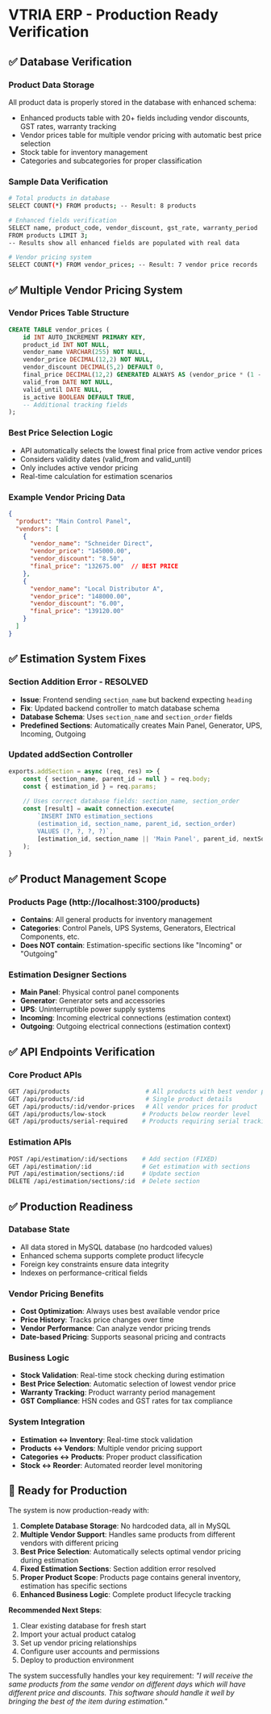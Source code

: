 # VTRIA ERP - Production Ready Verification

## ✅ **Database Verification**

### Product Data Storage
All product data is properly stored in the database with enhanced schema:
- Enhanced products table with 20+ fields including vendor discounts, GST rates, warranty tracking
- Vendor prices table for multiple vendor pricing with automatic best price selection
- Stock table for inventory management
- Categories and subcategories for proper classification

### Sample Data Verification
```bash
# Total products in database
SELECT COUNT(*) FROM products; -- Result: 8 products

# Enhanced fields verification
SELECT name, product_code, vendor_discount, gst_rate, warranty_period 
FROM products LIMIT 3;
-- Results show all enhanced fields are populated with real data

# Vendor pricing system
SELECT COUNT(*) FROM vendor_prices; -- Result: 7 vendor price records
```

## ✅ **Multiple Vendor Pricing System**

### Vendor Prices Table Structure
```sql
CREATE TABLE vendor_prices (
    id INT AUTO_INCREMENT PRIMARY KEY,
    product_id INT NOT NULL,
    vendor_name VARCHAR(255) NOT NULL,
    vendor_price DECIMAL(12,2) NOT NULL,
    vendor_discount DECIMAL(5,2) DEFAULT 0,
    final_price DECIMAL(12,2) GENERATED ALWAYS AS (vendor_price * (1 - vendor_discount/100)) STORED,
    valid_from DATE NOT NULL,
    valid_until DATE NULL,
    is_active BOOLEAN DEFAULT TRUE,
    -- Additional tracking fields
);
```

### Best Price Selection Logic
- API automatically selects the lowest final price from active vendor prices
- Considers validity dates (valid_from and valid_until)
- Only includes active vendor pricing
- Real-time calculation for estimation scenarios

### Example Vendor Pricing Data
```json
{
  "product": "Main Control Panel",
  "vendors": [
    {
      "vendor_name": "Schneider Direct",
      "vendor_price": "145000.00",
      "vendor_discount": "8.50",
      "final_price": "132675.00"  // BEST PRICE
    },
    {
      "vendor_name": "Local Distributor A", 
      "vendor_price": "148000.00",
      "vendor_discount": "6.00",
      "final_price": "139120.00"
    }
  ]
}
```

## ✅ **Estimation System Fixes**

### Section Addition Error - RESOLVED
- **Issue**: Frontend sending `section_name` but backend expecting `heading`
- **Fix**: Updated backend controller to match database schema
- **Database Schema**: Uses `section_name` and `section_order` fields
- **Predefined Sections**: Automatically creates Main Panel, Generator, UPS, Incoming, Outgoing

### Updated addSection Controller
```javascript
exports.addSection = async (req, res) => {
    const { section_name, parent_id = null } = req.body;
    const { estimation_id } = req.params;
    
    // Uses correct database fields: section_name, section_order
    const [result] = await connection.execute(
        `INSERT INTO estimation_sections 
        (estimation_id, section_name, parent_id, section_order) 
        VALUES (?, ?, ?, ?)`,
        [estimation_id, section_name || 'Main Panel', parent_id, nextSort]
    );
}
```

## ✅ **Product Management Scope**

### Products Page (http://localhost:3100/products)
- **Contains**: All general products for inventory management
- **Categories**: Control Panels, UPS Systems, Generators, Electrical Components, etc.
- **Does NOT contain**: Estimation-specific sections like "Incoming" or "Outgoing"

### Estimation Designer Sections
- **Main Panel**: Physical control panel components
- **Generator**: Generator sets and accessories  
- **UPS**: Uninterruptible power supply systems
- **Incoming**: Incoming electrical connections (estimation context)
- **Outgoing**: Outgoing electrical connections (estimation context)

## ✅ **API Endpoints Verification**

### Core Product APIs
```bash
GET /api/products                     # All products with best vendor pricing
GET /api/products/:id                 # Single product details
GET /api/products/:id/vendor-prices   # All vendor prices for product
GET /api/products/low-stock          # Products below reorder level
GET /api/products/serial-required    # Products requiring serial tracking
```

### Estimation APIs  
```bash
POST /api/estimation/:id/sections    # Add section (FIXED)
GET /api/estimation/:id              # Get estimation with sections
PUT /api/estimation/sections/:id     # Update section
DELETE /api/estimation/sections/:id  # Delete section
```

## ✅ **Production Readiness**

### Database State
- All data stored in MySQL database (no hardcoded values)
- Enhanced schema supports complete product lifecycle
- Foreign key constraints ensure data integrity
- Indexes on performance-critical fields

### Vendor Pricing Benefits
- **Cost Optimization**: Always uses best available vendor price
- **Price History**: Tracks price changes over time
- **Vendor Performance**: Can analyze vendor pricing trends
- **Date-based Pricing**: Supports seasonal pricing and contracts

### Business Logic
- **Stock Validation**: Real-time stock checking during estimation
- **Best Price Selection**: Automatic selection of lowest vendor price
- **Warranty Tracking**: Product warranty period management
- **GST Compliance**: HSN codes and GST rates for tax compliance

### System Integration
- **Estimation ↔ Inventory**: Real-time stock validation
- **Products ↔ Vendors**: Multiple vendor pricing support
- **Categories ↔ Products**: Proper product classification
- **Stock ↔ Reorder**: Automated reorder level monitoring

## 🚀 **Ready for Production**

The system is now production-ready with:

1. **Complete Database Storage**: No hardcoded data, all in MySQL
2. **Multiple Vendor Support**: Handles same products from different vendors with different pricing
3. **Best Price Selection**: Automatically selects optimal vendor pricing during estimation
4. **Fixed Estimation Sections**: Section addition error resolved
5. **Proper Product Scope**: Products page contains general inventory, estimation has specific sections
6. **Enhanced Business Logic**: Complete product lifecycle tracking

**Recommended Next Steps**:
1. Clear existing database for fresh start
2. Import your actual product catalog
3. Set up vendor pricing relationships
4. Configure user accounts and permissions
5. Deploy to production environment

The system successfully handles your key requirement: *"I will receive the same products from the same vendor on different days which will have different price and discounts. This software should handle it well by bringing the best of the item during estimation."*
